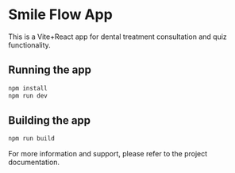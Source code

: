# Smile Flow App


This is a Vite+React app for dental treatment consultation and quiz functionality.

## Running the app

```bash
npm install
npm run dev
```

## Building the app

```bash
npm run build
```

For more information and support, please refer to the project documentation.
